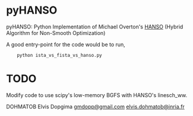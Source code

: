 pyHANSO
=======

pyHANSO: Python Implementation of Michael Overton's [HANSO](http://www.cs.nyu.edu/faculty/overton/software/hanso/index.html) (Hybrid Algorithm for Non-Smooth Optimization)

A good entry-point for the code would be to run,

        python ista_vs_fista_vs_hanso.py

TODO
====
Modify code to use scipy's low-memory BGFS with HANSO's linesch_ww.

DOHMATOB Elvis Dopgima <gmdopp@gmail.com> <elvis.dohmatob@inria.fr>

